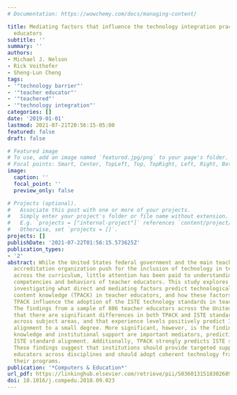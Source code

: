 ```yaml
---
# Documentation: https://wowchemy.com/docs/managing-content/

title: Mediating factors that influence the technology integration practices of teacher
  educators
subtitle: ''
summary: ''
authors:
- Michael J. Nelson
- Rick Voithofer
- Sheng-Lun Cheng
tags:
- '"technology barrier"'
- '"teacher educator"'
- '"teachered"'
- '"technology integration"'
categories: []
date: '2019-01-01'
lastmod: 2021-07-21T20:56:15-05:00
featured: false
draft: false

# Featured image
# To use, add an image named `featured.jpg/png` to your page's folder.
# Focal points: Smart, Center, TopLeft, Top, TopRight, Left, Right, BottomLeft, Bottom, BottomRight.
image:
  caption: ''
  focal_point: ''
  preview_only: false

# Projects (optional).
#   Associate this post with one or more of your projects.
#   Simply enter your project's folder or file name without extension.
#   E.g. `projects = ["internal-project"]` references `content/project/deep-learning/index.md`.
#   Otherwise, set `projects = []`.
projects: []
publishDate: '2021-07-22T01:56:15.573625Z'
publication_types:
- '2'
abstract: While the United States federal government and the main teacher education
  accreditation organization push for the inclusion of technology in teacher education
  across the curriculum, little attention has been paid to understanding the technology
  competencies and behaviors of teacher educators. This study explores this gap by
  investigating what direct and mediating factors predict technological pedagogical
  content knowledge (TPACK) in teacher educators, and how these factors along with
  TPACK influence the adoption of the ISTE technology standards in teacher education.
  The findings from a sample of 806 teacher educators across the United States indicate
  that there are significant differences in both TPACK and ISTE standard alignment
  across subject areas, and that experience levels positively predict ISTE standard
  alignment to a small degree. More significant, however, is the finding that technology
  knowledge and institutional support are important mediators, predicting TPACK and
  ISTE standard alignment. Additionally, TPACK strongly predicts ISTE standard alignment.
  These findings suggest that institutions should provide targeted support to teacher
  educators across disciplines and should adopt coherent technology frameworks for
  their programs.
publication: '*Computers & Education*'
url_pdf: https://linkinghub.elsevier.com/retrieve/pii/S0360131518302689
doi: 10.1016/j.compedu.2018.09.023
---
```

